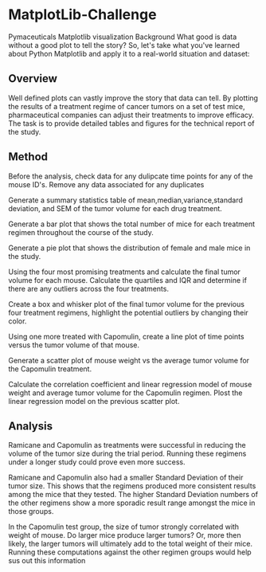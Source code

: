 # MatplotLib-Challenge
Pymaceuticals Matplotlib visualization 
Background
What good is data without a good plot to tell the story?
So, let's take what you've learned about Python Matplotlib and apply it to a real-world situation and dataset:

## Overview

Well defined plots can vastly improve the story that data can tell. By plotting the results of a treatment regime of cancer tumors on a set of test mice, pharmaceutical companies can adjust their treatments to improve efficacy. The task is to provide detailed tables and figures for the technical report of the study. 

## Method
Before the analysis, check data for any dulipcate time points for any of the mouse ID's. Remove any data associated for any duplicates

Generate a summary statistics table of mean,median,variance,standard deviation, and SEM of the tumor volume for each drug treatment.

Generate a bar plot that shows the total number of mice for each treatment regimen throughout the course of the study. 

Generate a pie plot that shows the distribution of female and male mice in the study.

Using the four most promising treatments and calculate the final tumor volume for each mouse. Calculate the quartiles and IQR and determine if there are any outliers across the four treatments. 

Create a box and whisker plot of the final tumor volume for the previous four treatment regimens, highlight the potential outliers by changing their color. 

Using one more treated with Capomulin, create a line plot of time points versus the tumor volume of that mouse.

Generate a scatter plot of mouse weight vs the average tumor volume for the Capomulin treatment.

Calculate the correlation coefficient and linear regression model of mouse weight and average tumor volume for the Capomulin regimen. Plost the linear regression model on the previous scatter plot. 

## Analysis
Ramicane and Capomulin as treatments were successful in reducing the volume of the tumor size during the trial period. Running these regimens under a longer study could prove even more success.

Ramicane and Capomulin also had a smaller Standard Deviation of their tumor size. This shows that the regimens produced more consistent results among the mice that they tested. The higher Standard Deviation numbers of the other regimens show a more sporadic result range amongst the mice in those groups.

In the Capomulin test group, the size of tumor strongly correlated with weight of mouse. Do larger mice produce larger tumors? Or, more then likely, the larger tumors will ultimately add to the total weight of their mice. Running these computations against the other regimen groups would help sus out this information

